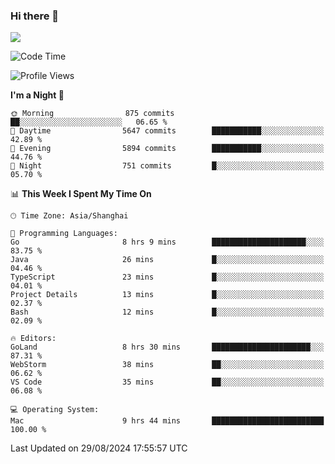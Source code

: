 ### Hi there 👋

<!--
**JJAYCHEN1e/jjaychen1e** is a ✨ _special_ ✨ repository because its `README.md` (this file) appears on your GitHub profile.

Here are some ideas to get you started:

- 🔭 I’m currently working on ...
- 🌱 I’m currently learning ...
- 👯 I’m looking to collaborate on ...
- 🤔 I’m looking for help with ...
- 💬 Ask me about ...
- 📫 How to reach me: ...
- 😄 Pronouns: ...
- ⚡ Fun fact: ...
-->

[![](https://github-readme-stats.vercel.app/api?username=jjaychen1e&show_icons=true)](https://github.com/jjaychen1e/github-readme-stats?count_private=true)

<!--START_SECTION:waka-->
![Code Time](http://img.shields.io/badge/Code%20Time-1%2C367%20hrs%2010%20mins-blue)

![Profile Views](http://img.shields.io/badge/Profile%20Views-0-blue)

**I'm a Night 🦉** 

```text
🌞 Morning                875 commits         ██░░░░░░░░░░░░░░░░░░░░░░░   06.65 % 
🌆 Daytime                5647 commits        ███████████░░░░░░░░░░░░░░   42.89 % 
🌃 Evening                5894 commits        ███████████░░░░░░░░░░░░░░   44.76 % 
🌙 Night                  751 commits         █░░░░░░░░░░░░░░░░░░░░░░░░   05.70 % 
```


📊 **This Week I Spent My Time On** 

```text
🕑︎ Time Zone: Asia/Shanghai

💬 Programming Languages: 
Go                       8 hrs 9 mins        █████████████████████░░░░   83.75 % 
Java                     26 mins             █░░░░░░░░░░░░░░░░░░░░░░░░   04.46 % 
TypeScript               23 mins             █░░░░░░░░░░░░░░░░░░░░░░░░   04.01 % 
Project Details          13 mins             █░░░░░░░░░░░░░░░░░░░░░░░░   02.37 % 
Bash                     12 mins             █░░░░░░░░░░░░░░░░░░░░░░░░   02.09 % 

🔥 Editors: 
GoLand                   8 hrs 30 mins       ██████████████████████░░░   87.31 % 
WebStorm                 38 mins             ██░░░░░░░░░░░░░░░░░░░░░░░   06.62 % 
VS Code                  35 mins             ██░░░░░░░░░░░░░░░░░░░░░░░   06.08 % 

💻 Operating System: 
Mac                      9 hrs 44 mins       █████████████████████████   100.00 % 
```


 Last Updated on 29/08/2024 17:55:57 UTC
<!--END_SECTION:waka-->
